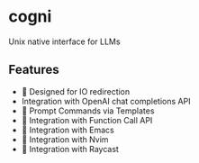 # cogni

Unix native interface for LLMs

## Features

- 🚧 Designed for IO redirection
- Integration with OpenAI chat completions API
- 🚧 Prompt Commands via Templates
- 🚧 Integration with Function Call API
- 🚧 Integration with Emacs
- 🚧 Integration with Nvim
- 🚧 Integration with Raycast
